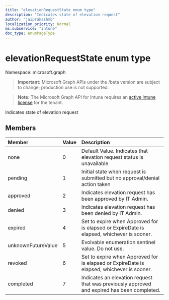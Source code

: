 ```yaml
---
title: "elevationRequestState enum type"
description: "Indicates state of elevation request"
author: "jaiprakashmb"
localization_priority: Normal
ms.subservice: "intune"
doc_type: enumPageType
---
```


# elevationRequestState enum type

Namespace: microsoft.graph
> **Important:** Microsoft Graph APIs under the /beta version are subject to change; production use is not supported.

> **Note:** The Microsoft Graph API for Intune requires an [active Intune license](https://go.microsoft.com/fwlink/?linkid=839381) for the tenant.


Indicates state of elevation request

## Members
|Member|Value|Description|
|:---|:---|:---|
|none|0|Default Value. Indicates that elevation request status is unavailable|
|pending|1|Initial state when request is submitted but no approval/denial action taken|
|approved|2|Indicates elevation request has been approved by IT Admin.|
|denied|3|Indicates elevation request has been denied by IT Admin.|
|expired|4|Set to expire when Approved for is elapsed or ExpireDate is elapsed, whichever is sooner.|
|unknownFutureValue|5|Evolvable enumeration sentinel value. Do not use.|
|revoked|6|Set to expire when Approved for is elapsed or ExpireDate is elapsed, whichever is sooner.|
|completed|7|Indicates an elevation request that was previously approved and expired has been completed.|
